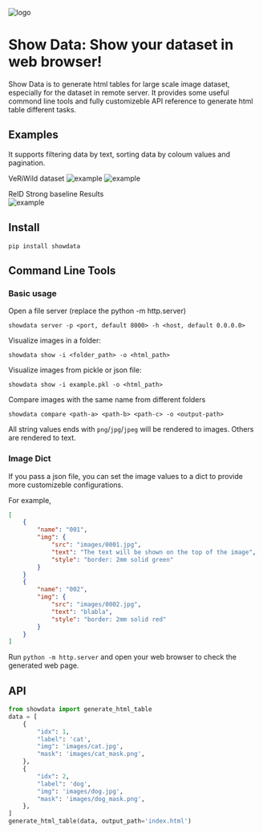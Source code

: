 ![logo](assets/logo.png)
# Show Data: Show your dataset in web browser!

Show Data is to generate html tables for large scale image dataset, especially for the dataset in remote server. 
It provides some useful commond line tools and fully customizeble API reference to generate html table different tasks.

## Examples
It supports filtering data by text, sorting data by coloum values and pagination. 

VeRiWild dataset
![example](assets/example1.png)
![example](assets/example2.png)

ReID Strong baseline Results  
![example](assets/example3.png)

## Install 

```
pip install showdata
```

## Command Line Tools

### Basic usage
Open a file server (replace the python -m http.server)
``` 
showdata server -p <port, default 8000> -h <host, default 0.0.0.0>
```

Visualize images in a folder:
``` 
showdata show -i <folder_path> -o <html_path>
```

Visualize images from pickle or json file:
``` 
showdata show -i example.pkl -o <html_path>
```

Compare images with the same name from different folders 
```
showdata compare <path-a> <path-b> <path-c> -o <output-path>
```

All string values ends with `png`/`jpg`/`jpeg` will be rendered to images. Others are rendered to text.

### Image Dict 

If you pass a json file, you can set the image values to a dict to provide more customizeble configurations. 

For example, 
```json
[
    {
        "name": "001",
        "img": {
            "src": "images/0001.jpg",
            "text": "The text will be shown on the top of the image",
            "style": "border: 2mm solid green"
        }
    }
    {
        "name": "002",
        "img": {
            "src": "images/0002.jpg",
            "text": "blabla",
            "style": "border: 2mm solid red"
        }
    }
]
```

Run `python -m http.server` and open your web browser to check the generated web page.

## API
```python
from showdata import generate_html_table
data = [
    {
        "idx": 1,
        "label": 'cat',
        "img": 'images/cat.jpg',
        "mask": 'images/cat_mask.png',
    },
    {
        "idx": 2,
        "label": 'dog',
        "img": 'images/dog.jpg',
        "mask": 'images/dog_mask.png',
    },
]
generate_html_table(data, output_path='index.html')
```
